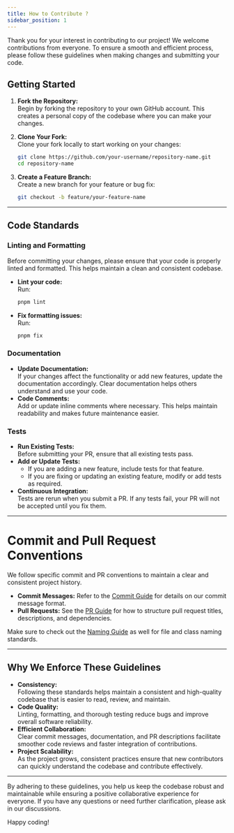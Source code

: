 ```yaml
---
title: How to Contribute ?
sidebar_position: 1
---
```


Thank you for your interest in contributing to our project! We welcome contributions from everyone. To ensure a smooth and efficient process, please follow these guidelines when making changes and submitting your code.


## Getting Started

1. **Fork the Repository:**  
   Begin by forking the repository to your own GitHub account. This creates a personal copy of the codebase where you can make your changes.

2. **Clone Your Fork:**  
   Clone your fork locally to start working on your changes:
   ```bash
   git clone https://github.com/your-username/repository-name.git
   cd repository-name
   ```

3. **Create a Feature Branch:**  
   Create a new branch for your feature or bug fix:
   ```bash
   git checkout -b feature/your-feature-name
   ```

---

## Code Standards

### Linting and Formatting
Before committing your changes, please ensure that your code is properly linted and formatted. This helps maintain a clean and consistent codebase.

- **Lint your code:**  
  Run:
  ```bash
  pnpm lint
  ```
- **Fix formatting issues:**  
  Run:
  ```bash
  pnpm fix
  ```

### Documentation
- **Update Documentation:**  
  If your changes affect the functionality or add new features, update the documentation accordingly. Clear documentation helps others understand and use your code.
- **Code Comments:**  
  Add or update inline comments where necessary. This helps maintain readability and makes future maintenance easier.

### Tests
- **Run Existing Tests:**  
  Before submitting your PR, ensure that all existing tests pass.
- **Add or Update Tests:**  
  - If you are adding a new feature, include tests for that feature.
  - If you are fixing or updating an existing feature, modify or add tests as required.
- **Continuous Integration:**  
  Tests are rerun when you submit a PR. If any tests fail, your PR will not be accepted until you fix them.

---

# Commit and Pull Request Conventions

We follow specific commit and PR conventions to maintain a clear and consistent project history.

- **Commit Messages:** Refer to the [Commit Guide](./conventions/commit-guide) for details on our commit message format.
- **Pull Requests:** See the [PR Guide](./conventions/pr-guide) for how to structure pull request titles, descriptions, and dependencies.

Make sure to check out the [Naming Guide](./conventions/naming-guide) as well for file and class naming standards.

---

## Why We Enforce These Guidelines

- **Consistency:**  
  Following these standards helps maintain a consistent and high-quality codebase that is easier to read, review, and maintain.
- **Code Quality:**  
  Linting, formatting, and thorough testing reduce bugs and improve overall software reliability.
- **Efficient Collaboration:**  
  Clear commit messages, documentation, and PR descriptions facilitate smoother code reviews and faster integration of contributions.
- **Project Scalability:**  
  As the project grows, consistent practices ensure that new contributors can quickly understand the codebase and contribute effectively.

---

By adhering to these guidelines, you help us keep the codebase robust and maintainable while ensuring a positive collaborative experience for everyone. If you have any questions or need further clarification, please ask in our discussions.

Happy coding!
